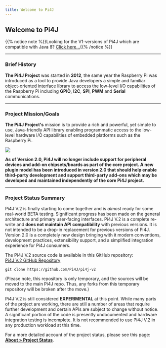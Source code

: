 ```yaml
---
title: Welcome to Pi4J
---
```


## Welcome to Pi4J

{{% notice note %}}Looking for the V1-versions of Pi4J which are compatible with Java 8?
[Click here...](/about/previous-version-v1/){{% /notice %}}

---

### Brief History

**The Pi4J Project** was started in **2012**, the same year the Raspberry Pi was introduced 
as a tool to provide Java developers a simple and familiar object-oriented interface library 
to access the low-level I/O capabilities of the Raspberry Pi including **GPIO**, **I2C**, 
**SPI**, **PWM** and **Serial** communications. 

---

### Project Mission/Goals

**The Pi4J Project's** mission is to provide a rich and powerful, yet simple to use, 
Java-friendly API library enabling programmatic access to the low-level hardware I/O 
capabilities of embedded platforms such as the Raspberry Pi.

![](/assets/about/home/pi4j-overview.jpg)

**As of Version 2.0, Pi4J will no longer include support for peripheral devices and 
add-on chipsets/boards as part of the core project.  A new plugin model has been introduced 
in version 2.0 that should help enable third-party development and support third-party 
add-ons which may be developed and maintained independently of the core Pi4J project.**

---

### Project Status Summary

Pi4J V.2 is finally starting to come together and is _almost_ ready for some real-world 
BETA testing.  Significant progress has been made on the general architecture and primary 
user-facing interfaces.  Pi4J V.2 is a complete re-write and **does not maintain API 
compatibility** with previous versions.  It is not intended to be a drop-in replacement 
for previous versions of Pi4J.  Version 2.0 is a completely new design bringing with it 
modern conventions, development practices, extensibility support, and a simplified integration 
experience for Pi4J consumers.  

The Pi4J V.2 source code is available in this GitHub repository:  
[Pi4J V.2 GitHub Repository](https://github.com/Pi4J/pi4j-v2)  

```shell
git clone https://github.com/Pi4J/pi4j-v2
```

(Please note, this repository is only temporary, and the sources will be moved to the 
main Pi4J repo. Thus, any forks from this temporary repository will be broken after the move.)

Pi4J V.2 is still considered **EXPERIMENTAL** at this point. While many parts of the 
project are working, there are still a number of areas that require further development 
and certain APIs are subject to change without notice. A significant portion of the code 
is presently undocumented and hardware integration testing is incomplete. It is not 
recommended to use Pi4J V.2 in any production workload at this time.

For a more detailed account of the project status, please see this page:  
[**About > Project Status**](/about/). 
